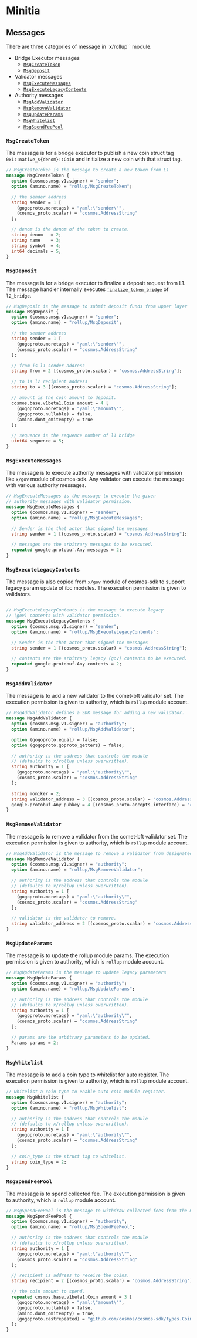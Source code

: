 # Minitia

## Messages

There are three categories of message in `x/rollup`` module.

* Bridge Executor messages
  * [`MsgCreateToken`](#msgcreatetoken)
  * [`MsgDeposit`](#msgdeposit)
* Validator messages
  * [`MsgExecuteMessages`](#msgexecutemessages)
  * [`MsgExecuteLegacyContents`](#msgexecutelegacycontents)
* Authority messages
  * [`MsgAddValidator`](#msgaddvalidator)
  * [`MsgRemoveValidator`](#msgremovevalidator)
  * [`MsgUpdateParams`](#msgupdateparams)
  * [`MsgWhitelist`](#msgwhitelist)
  * [`MsgSpendFeePool`](#msgspendfeepool)

### `MsgCreateToken`

The message is for a bridge executor to publish a new coin struct tag `0x1::native_${denom}::Coin` and initialize a new coin with that struct tag.

```proto
// MsgCreateToken is the message to create a new token from L1
message MsgCreateToken {
  option (cosmos.msg.v1.signer) = "sender";
  option (amino.name) = "rollup/MsgCreateToken";

  // the sender address
  string sender = 1 [
    (gogoproto.moretags) = "yaml:\"sender\"",
    (cosmos_proto.scalar) = "cosmos.AddressString"
  ];

  // denom is the denom of the token to create.
  string denom   = 2;
  string name    = 3;
  string symbol  = 4;
  int64 decimals = 5;
}
```

### `MsgDeposit`

The message is for a bridge executor to finalize a deposit request from L1. The message handler internally executes [`finalize_token_bridge`](./l2_bridge.md#finalize-token-bridge) of `l2_bridge`.

```proto
// MsgDeposit is the message to submit deposit funds from upper layer
message MsgDeposit {
  option (cosmos.msg.v1.signer) = "sender";
  option (amino.name) = "rollup/MsgDeposit";

  // the sender address
  string sender = 1 [
    (gogoproto.moretags) = "yaml:\"sender\"",
    (cosmos_proto.scalar) = "cosmos.AddressString"
  ];

  // from is l1 sender address
  string from = 2 [(cosmos_proto.scalar) = "cosmos.AddressString"];

  // to is l2 recipient address
  string to = 3 [(cosmos_proto.scalar) = "cosmos.AddressString"];

  // amount is the coin amount to deposit.
  cosmos.base.v1beta1.Coin amount = 4 [
    (gogoproto.moretags) = "yaml:\"amount\"",
    (gogoproto.nullable) = false,
    (amino.dont_omitempty) = true
  ];

  // sequence is the sequence number of l1 bridge
  uint64 sequence = 5;
}
```

### `MsgExecuteMessages`

The message is to execute authority messages with validator permission like `x/gov` module of cosmos-sdk. Any validator can execute the message with various authority messages.

```proto
// MsgExecuteMessages is the message to execute the given
// authority messages with validator permission.
message MsgExecuteMessages {
  option (cosmos.msg.v1.signer) = "sender";
  option (amino.name) = "rollup/MsgExecuteMessages";

  // Sender is the that actor that signed the messages
  string sender = 1 [(cosmos_proto.scalar) = "cosmos.AddressString"];

  // messages are the arbitrary messages to be executed.
  repeated google.protobuf.Any messages = 2;
}
```

### `MsgExecuteLegacyContents`

The message is also copied from `x/gov` module of cosmos-sdk to support legacy param update of ibc modules. The execution permission is given to validators.

```proto

// MsgExecuteLegacyContents is the message to execute legacy
// (gov) contents with validator permission.
message MsgExecuteLegacyContents {
  option (cosmos.msg.v1.signer) = "sender";
  option (amino.name) = "rollup/MsgExecuteLegacyContents";

  // Sender is the that actor that signed the messages
  string sender = 1 [(cosmos_proto.scalar) = "cosmos.AddressString"];

  // contents are the arbitrary legacy (gov) contents to be executed.
  repeated google.protobuf.Any contents = 2;
}
```

### `MsgAddValidator`

The message is to add a new validator to the comet-bft validator set. The execution permission is given to authority, which is `rollup` module account.

```proto
// MsgAddValidator defines a SDK message for adding a new validator.
message MsgAddValidator {
  option (cosmos.msg.v1.signer) = "authority";
  option (amino.name) = "rollup/MsgAddValidator";

  option (gogoproto.equal) = false;
  option (gogoproto.goproto_getters) = false;

  // authority is the address that controls the module
  // (defaults to x/rollup unless overwritten).
  string authority = 1 [
    (gogoproto.moretags) = "yaml:\"authority\"",
    (cosmos_proto.scalar) = "cosmos.AddressString"
  ];

  string moniker = 2;
  string validator_address = 3 [(cosmos_proto.scalar) = "cosmos.AddressString"];
  google.protobuf.Any pubkey = 4 [(cosmos_proto.accepts_interface) = "cosmos.crypto.PubKey"];
}
```

### `MsgRemoveValidator`

The message is to remove a validator from the comet-bft validator set. The execution permission is given to authority, which is `rollup` module account.

```proto
// MsgAddValidator is the message to remove a validator from designated list
message MsgRemoveValidator {
  option (cosmos.msg.v1.signer) = "authority";
  option (amino.name) = "rollup/MsgRemoveValidator";

  // authority is the address that controls the module
  // (defaults to x/rollup unless overwritten).
  string authority = 1 [
    (gogoproto.moretags) = "yaml:\"authority\"",
    (cosmos_proto.scalar) = "cosmos.AddressString"
  ];

  // validator is the validator to remove.
  string validator_address = 2 [(cosmos_proto.scalar) = "cosmos.AddressString"];
}
```

### `MsgUpdateParams`

The message is to update the rollup module params. The execution permission is given to authority, which is `rollup` module account.

```proto
// MsgUpdateParams is the message to update legacy parameters
message MsgUpdateParams {
  option (cosmos.msg.v1.signer) = "authority";
  option (amino.name) = "rollup/MsgUpdateParams";

  // authority is the address that controls the module
  // (defaults to x/rollup unless overwritten).
  string authority = 1 [
    (gogoproto.moretags) = "yaml:\"authority\"",
    (cosmos_proto.scalar) = "cosmos.AddressString"
  ];

  // params are the arbitrary parameters to be updated.
  Params params = 2;
}
```

### `MsgWhitelist`

The message is to add a coin type to whitelist for auto register. The execution permission is given to authority, which is `rollup` module account.

```proto
// whitelist a coin type to enable auto coin module register.
message MsgWhitelist {
  option (cosmos.msg.v1.signer) = "authority";
  option (amino.name) = "rollup/MsgWhitelist";

  // authority is the address that controls the module
  // (defaults to x/rollup unless overwritten).
  string authority = 1 [
    (gogoproto.moretags) = "yaml:\"authority\"",
    (cosmos_proto.scalar) = "cosmos.AddressString"
  ];

  // coin_type is the struct tag to whitelist.
  string coin_type = 2;
}
```

### `MsgSpendFeePool`

The message is to spend collected fee. The execution permission is given to authority, which is `rollup` module account.

```proto
// MsgSpendFeePool is the message to withdraw collected fees from the module account to the recipient address.
message MsgSpendFeePool {
  option (cosmos.msg.v1.signer) = "authority";
  option (amino.name) = "rollup/MsgSpendFeePool";

  // authority is the address that controls the module
  // (defaults to x/rollup unless overwritten).
  string authority = 1 [
    (gogoproto.moretags) = "yaml:\"authority\"",
    (cosmos_proto.scalar) = "cosmos.AddressString"
  ];

  // recipient is address to receive the coins.
  string recipient = 2 [(cosmos_proto.scalar) = "cosmos.AddressString"];

  // the coin amount to spend.
  repeated cosmos.base.v1beta1.Coin amount = 3 [
    (gogoproto.moretags) = "yaml:\"amount\"",
    (gogoproto.nullable) = false,
    (amino.dont_omitempty) = true,
    (gogoproto.castrepeated) = "github.com/cosmos/cosmos-sdk/types.Coins"
  ];
}
```
